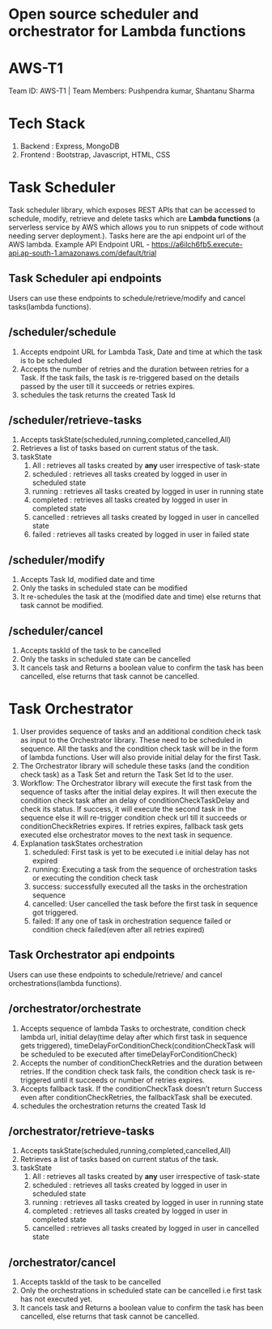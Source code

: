 # Open source scheduler and orchestrator for Lambda functions

# AWS-T1
Team ID: AWS-T1 | Team Members: Pushpendra kumar, Shantanu Sharma

# Tech Stack
1.  Backend  : Express, MongoDB
2.  Frontend : Bootstrap, Javascript, HTML, CSS

# Task Scheduler
Task scheduler library, which exposes REST APIs that can be accessed to schedule, modify, retrieve and delete tasks which are **Lambda functions** (a serverless service by AWS which allows you to run snippets of code without needing server deployment.). Tasks here are the api endpoint url of the AWS lambda. Example API Endpoint URL - https://a6ilch6fb5.execute-api.ap-south-1.amazonaws.com/default/trial

## Task Scheduler api endpoints
Users can use these endpoints to schedule/retrieve/modify and cancel tasks(lambda functions).

## /scheduler/schedule
1. Accepts endpoint URL for Lambda Task, Date and time at which the task is to be scheduled
2. Accepts the number of retries and the duration between retries for a Task. If the    task fails, the task is re-triggered based on the details passed by the user till it succeeds or retries expires.
3. schedules the task returns the created Task Id

## /scheduler/retrieve-tasks
1.  Accepts taskState(scheduled,running,completed,cancelled,All)
2.  Retrieves a list of tasks based on current status of the task.
3.  taskState
    1.  All        : retrieves all tasks created by **any** user irrespective of task-state
    2.  scheduled  : retrieves all tasks created by logged in user in scheduled state
    3.  running    : retrieves all tasks created by logged in user in running state
    4.  completed  : retrieves all tasks created by logged in user in completed state
    5.  cancelled  : retrieves all tasks created by logged in user in cancelled state
    6.  failed     : retrieves all tasks created by logged in user in failed state

## /scheduler/modify
1.  Accepts Task Id, modified date and time 
2.  Only the tasks in scheduled state can be modified 
2.  It re-schedules the task at the (modified date and time) else returns that task cannot be modified.

## /scheduler/cancel
1.  Accepts taskId of the task to be cancelled
2.  Only the tasks in scheduled state can be cancelled
2.  It cancels task and Returns a boolean value to confirm the task has been cancelled, else returns that task cannot be cancelled.

# Task Orchestrator
1.  User provides sequence of tasks and an additional condition check task as input to the Orchestrator library. These need to be scheduled in sequence. All the tasks and the condition check task will be in the form of lambda functions. User will also provide initial delay for the first Task.
2.  The Orchestrator library will schedule these tasks (and the condition check task) as a Task Set and return the Task Set Id to the user.
3.  Workflow:
    The Orchestrator library will execute the first task from the sequence of tasks after the initial delay expires. It will then execute the condition check task after an delay of conditionCheckTaskDelay and check its status. If success, it will execute the second task in the sequence else it will re-trigger condition check url till it succeeds or conditionCheckRetries expires. If retries expires, fallback task gets executed else orchestrator moves to the next task in sequence.
4.  Explanation taskStates orchestration
    1. scheduled: First task is yet to be executed i.e initial delay has not expired
    2. running: Executing a task from the sequence of orchestration tasks or executing the condition check task 
    3. success: successfully executed all the tasks in the orchestration sequence
    4. cancelled: User cancelled the task before the first task in sequence got triggered.  
    5. failed: If any one of task in orchestration sequence failed or condition check failed(even after all retries expired)

## Task Orchestrator api endpoints
Users can use these endpoints to schedule/retrieve/ and cancel orchestrations(lambda functions).

## /orchestrator/orchestrate
1. Accepts sequence of lambda Tasks to orchestrate, condition check lambda url, initial delay(time delay after which first task in sequence gets triggered), timeDelayForConditionCheck(conditionCheckTask will be scheduled to be executed after timeDelayForConditionCheck)
2. Accepts the number of conditionCheckRetries and the duration between retries. If the  condition check task fails, the condition check task is re-triggered until it succeeds or number of retries expires. 
3. Accepts fallback task. If the conditionCheckTask doesn’t return Success even after conditionCheckRetries, the fallbackTask shall be executed.
4. schedules the orchestration returns the created Task Id

## /orchestrator/retrieve-tasks
1.  Accepts taskState(scheduled,running,completed,cancelled,All)
2.  Retrieves a list of tasks based on current status of the task. 
3.  taskState
    1.  All        : retrieves all tasks created by **any** user irrespective of task-state
    2.  scheduled  : retrieves all tasks created by logged in user in scheduled state
    3.  running    : retrieves all tasks created by logged in user in running state
    4.  completed  : retrieves all tasks created by logged in user in completed state
    5.  cancelled  : retrieves all tasks created by logged in user in cancelled state

## /orchestrator/cancel
1.  Accepts taskId of the task to be cancelled
2.  Only the orchestrations in scheduled state can be cancelled i.e first task has not executed yet.
2.  It cancels task and Returns a boolean value to confirm the task has been cancelled, else returns that task cannot be cancelled.

